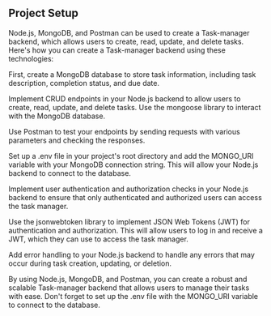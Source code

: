 ## Project Setup

Node.js, MongoDB, and Postman can be used to create a Task-manager backend, which allows users to create, read, update, and delete tasks. Here's how you can create a Task-manager backend using these technologies:

First, create a MongoDB database to store task information, including task description, completion status, and due date.

Implement CRUD endpoints in your Node.js backend to allow users to create, read, update, and delete tasks. Use the mongoose library to interact with the MongoDB database.

Use Postman to test your endpoints by sending requests with various parameters and checking the responses.

Set up a .env file in your project's root directory and add the MONGO_URI variable with your MongoDB connection string. This will allow your Node.js backend to connect to the database.

Implement user authentication and authorization checks in your Node.js backend to ensure that only authenticated and authorized users can access the task manager.

Use the jsonwebtoken library to implement JSON Web Tokens (JWT) for authentication and authorization. This will allow users to log in and receive a JWT, which they can use to access the task manager.

Add error handling to your Node.js backend to handle any errors that may occur during task creation, updating, or deletion.

By using Node.js, MongoDB, and Postman, you can create a robust and scalable Task-manager backend that allows users to manage their tasks with ease. Don't forget to set up the .env file with the MONGO_URI variable to connect to the database.
